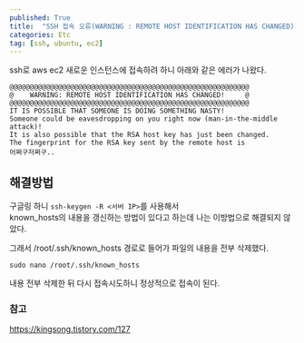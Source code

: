 ```yaml
---
published: True
title:  "SSH 접속 오류(WARNING : REMOTE HOST IDENTIFICATION HAS CHANGED)"
categories: Etc
tag: [ssh, ubuntu, ec2]
---
```


ssh로 aws ec2 새로운 인스턴스에 접속하려 하니 아래와 같은 에러가 나왔다.  
```
@@@@@@@@@@@@@@@@@@@@@@@@@@@@@@@@@@@@@@@@@@@@@@@@@@@@@@@@@@@
@    WARNING: REMOTE HOST IDENTIFICATION HAS CHANGED!     @
@@@@@@@@@@@@@@@@@@@@@@@@@@@@@@@@@@@@@@@@@@@@@@@@@@@@@@@@@@@
IT IS POSSIBLE THAT SOMEONE IS DOING SOMETHING NASTY!
Someone could be eavesdropping on you right now (man-in-the-middle attack)!
It is also possible that the RSA host key has just been changed.
The fingerprint for the RSA key sent by the remote host is
어쩌구저쩌구..
```

## 해결방법

구글링 하니 ```ssh-keygen -R <서버 IP>```를 사용해서  
known_hosts의 내용을 갱신하는 방법이 있다고 하는데 나는 이방법으로 해결되지 않았다.  

그래서 /root/.ssh/known_hosts 경로로 들어가 파일의 내용을 전부 삭제했다.  

```
sudo nano /root/.ssh/known_hosts
```  

내용 전부 삭제한 뒤 다시 접속시도하니 정상적으로 접속이 된다.  


### 참고
<https://kingsong.tistory.com/127>